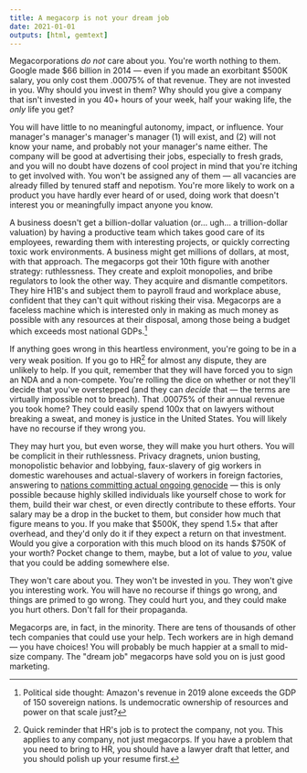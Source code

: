 ```yaml
---
title: A megacorp is not your dream job
date: 2021-01-01
outputs: [html, gemtext]
---
```


Megacorporations *do not* care about you. You're worth nothing to them. Google
made $66 billion in 2014 &mdash; even if you made an exorbitant $500K salary,
you only cost them .00075% of that revenue. They are not invested in you. Why
should you invest in them? Why should you give a company that isn't invested in
you 40+ hours of your week, half your waking life, the *only* life you get?

You will have little to no meaningful autonomy, impact, or influence. Your
manager's manager's manager's manager (1) will exist, and (2) will not know your
name, and probably not your manager's name either. The company will be good at
advertising their jobs, especially to fresh grads, and you will no doubt have
dozens of cool project in mind that you're itching to get involved with. You
won't be assigned any of them &mdash; all vacancies are already filled by
tenured staff and nepotism. You're more likely to work on a product you have
hardly ever heard of or used, doing work that doesn't interest you or
meaningfully impact anyone you know.

A business doesn't get a billion-dollar valuation (or... ugh... a
trillion-dollar valuation) by having a productive team which takes good care of
its employees, rewarding them with interesting projects, or quickly correcting
toxic work environments. A business might get millions of dollars, at most, with
that approach. The megacorps got their 10th figure with another strategy:
ruthlessness. They create and exploit monopolies, and bribe regulators to look
the other way. They acquire and dismantle competitors. They hire H1B's and
subject them to payroll fraud and workplace abuse, confident that they can't
quit without risking their visa. Megacorps are a faceless machine which is
interested only in making as much money as possible with any resources at their
disposal, among those being a budget which exceeds most national GDPs.[^1]

[^1]: Political side thought: Amazon's revenue in 2019 alone exceeds the GDP of 150 sovereign nations. Is undemocratic ownership of resources and power on that scale just?

If anything goes wrong in this heartless environment, you're going to be in a
very weak position. If you go to HR[^2] for almost any dispute, they are
unlikely to help. If you quit, remember that they will have forced you to sign
an NDA and a non-compete.  You're rolling the dice on whether or not they'll
decide that you've overstepped (and they can *decide* that &mdash; the terms are
virtually impossible not to breach). That .00075% of their annual revenue you
took home? They could easily spend 100x that on lawyers without breaking a
sweat, and money is justice in the United States. You will likely have no
recourse if they wrong you.

[^2]: Quick reminder that HR's job is to protect the company, not you. This applies to any company, not just megacorps. If you have a problem that you need to bring to HR, you should have a lawyer draft that letter, and you should polish up your resume first.

They may hurt you, but even worse, they will make you hurt others. You will be
complicit in their ruthlessness. Privacy dragnets, union busting, monopolistic
behavior and lobbying, faux-slavery of gig workers in domestic warehouses and
actual-slavery of workers in foreign factories, answering to [nations committing
actual ongoing genocide](https://en.wikipedia.org/wiki/Uyghur_genocide) &mdash;
this is only possible because highly skilled individuals like yourself chose to
work for them, build their war chest, or even directly contribute to these
efforts. Your salary may be a drop in the bucket to them, but consider how much
that figure means to you. If you make that $500K, they spend 1.5&times; that
after overhead, and they'd only do it if they expect a return on that
investment. Would you give a corporation with this much blood on its hands
$750K of your worth? Pocket change to them, maybe, but a lot of value to *you*,
value that you could be adding somewhere else.

They won't care about you. They won't be invested in you. They won't give you
interesting work. You will have no recourse if things go wrong, and things are
primed to go wrong. They could hurt you, and they could make you hurt others.
Don't fall for their propaganda.

Megacorps are, in fact, in the minority. There are tens of thousands of other
tech companies that could use your help. Tech workers are in high demand &mdash;
you have choices! You will probably be much happier at a small to mid-size
company. The "dream job" megacorps have sold you on is just good marketing.
